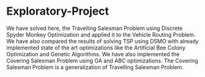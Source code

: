 # Exploratory-Project
We have solved here, the Travelling Salesman Problem using Discrete Spyder Monkey Optimization and applied it to the Vehicle Routing Problem.
We have also compared the results of solving TSP using DSMO with already implemented state of the art optimizations like the Artificial Bee Colony Optimization and Genetic Algorithms.
We have also implemented the Covering Salesman Problem using GA and ABC optimizations. The Covering Salesman Problem is a generalization of Travelling Salesman Problem.
